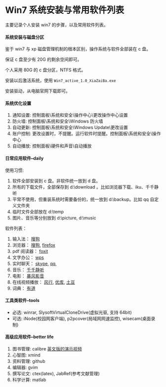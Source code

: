 Win7 系统安装与常用软件列表
===========================

主要记录个人安装 win7 的步骤，以及常用软件列表。


#### 系统安装与磁盘分区

鉴于 win7 与 xp 磁盘管理机制的根本区别，操作系统与软件全部装在 c 盘。

保证 c 盘至少有 20G 的剩余空间即可。

个人采用 80G 的 c 盘分区，NTFS 格式。

安装以后激活系统，使用 `Win7_active_1.0_XiaZaiBa.exe`

安装驱动，从电脑官网下载即可。


#### 系统优化设置

1. 通知设置: 控制面板\系统和安全\操作中心\更改操作中心设置
2. 防火墙: 控制面板\系统和安全\Windows 防火墙
3. 自动更新: 控制面板\系统和安全\Windows Update\更改设置
4. 账户控制: 更改设置时，不提醒。运行软件时提醒。控制面板\系统和安全\操作中心
5. 自动播放: 控制面板\硬件和声音\自动播放

#### 日常应用软件–daily

使用习惯:

1. 软件全部安装到 c 盘。非软件统一放到 d 盘。
2. 所有的下载文件，全部保存到 d:\download 。比如浏览器下载、iku、千千静听
3. 平常不使用，但重装系统时需要备份的，统一放到 d:\backup。比如 qq 自定义文件夹
4. 临时文件全部放在 d:\temp
5. 图片、音乐等分别放到 d:\picture, d:\music

软件列表：

1. 输入法： 
   [搜狗](http://download.ime.sogou.com/sogou_pinyin_65j.exe?st=2T7jLQwCiahxQxVeky3YaA&e=1365531122&fn=sogou_pinyin_65j.exe)
2. 浏览器： 
    [搜狗](http://download.ie.sogou.com/se/sogou_explorer_4.1_0409.exe),
    [firefox](http://download.firefox.com.cn/releases/partners/baidu/webins3.0/zh-CN/Firefox-setup.exe)
3. pdf 阅读器： 
    [foxit](http://cdn04.foxitsoftware.com/pub/foxit/reader/desktop/win/5.x/5.1/chs/FoxitReader510.1117_chs_Setup.exe)
4. 文字办公： 
    [wps](http://wdl.cache.ijinshan.com/wps/download/WPS.19.552.exe)
5. 实时聊天： 
    [skype](http://afp.csbew.com/c.htm?pv=1&sp=0,41109,90211,71935,0,90,728&target=http://skype.tom.com/download/SkypeSetup.exe),
    [qq](http://dldir1.qq.com/qqfile/qq/QQ2013/2013Beta2/8051/QQ2013Beta2.exe),
6. 音乐：
    [千千静听](http://qianqian.baidu.com/download/ttpsetup_700-44059078.exe)
7. 电影： 
    [暴风影音](http://dl.baofeng.com/baofeng5/Baofeng5-5.23.0328.exe)
8. 在线视频播放：
    [风行](http://neirong.funshion.com/download/FunshionInstall2.8.5.24.exe),
    [优库](http://desktop.youku.com/youkuclient/youkuclient_setup_3.9.0.3271.exe),
    [土豆](http://download.tudou.com/itudou/download/iTudou_Setup_3.3.1.0_20130123-181452.exe)
9. 词典：
    [有道](http://codown.youdao.com/cidian/download/YoudaoDict.exe)

#### 工具类软件–tools

- 必选: winrar, SlysoftVirtualCloneDrive(虚拟光驱, 支持 64bit)
- 可选: iNode(校园网客户端), p2pcover(局域网网速监控), wisecam(桌面录制)

#### 高级应用软件–better life

1. 图书管理: calibre [英文版的演示视频](http://calibre-ebook.com/demo)
2. 心智图: xmind
3. 资料管理: github
4. 编辑器: gvim
5. 撰写论文: ctex(latex), JabRef(参考文献管理)
6. 科学计算: matlab
